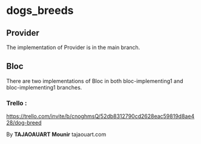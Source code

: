 # dogs_breeds


## Provider

The implementation of Provider is in the main branch.

## Bloc

There are two implementations of Bloc in both  bloc-implementing1 and bloc-implementing1 branches.


### Trello :

https://trello.com/invite/b/cnoghmsQ/52db8312790cd2628eac59819d8ae428/dog-breed



By **TAJAOAUART Mounir**
tajaouart.com
